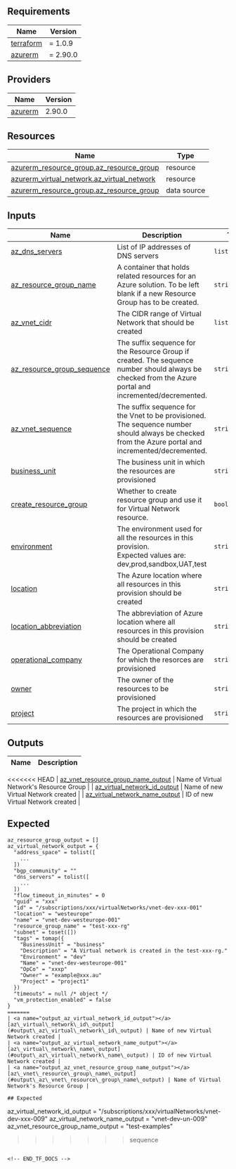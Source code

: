<!-- BEGIN_TF_DOCS -->
## Requirements

| Name | Version |
|------|---------|
| <a name="requirement_terraform"></a> [terraform](#requirement\_terraform) | = 1.0.9 |
| <a name="requirement_azurerm"></a> [azurerm](#requirement\_azurerm) | = 2.90.0 |

## Providers

| Name | Version |
|------|---------|
| <a name="provider_azurerm"></a> [azurerm](#provider\_azurerm) | 2.90.0 |


## Resources

| Name | Type |
|------|------|
| [azurerm_resource_group.az_resource_group](https://registry.terraform.io/providers/hashicorp/azurerm/latest/docs/resources/resource_group) | resource |
| [azurerm_virtual_network.az_virtual_network](https://registry.terraform.io/providers/hashicorp/azurerm/latest/docs/resources/virtual_network) | resource |
| [azurerm_resource_group.az_resource_group](https://registry.terraform.io/providers/hashicorp/azurerm/latest/docs/data-sources/resource_group) | data source |

## Inputs

| Name | Description | Type | Default | Required |
|------|-------------|------|---------|:--------:|
| <a name="input_az_dns_servers"></a> [az\_dns\_servers](#input\_az\_dns\_servers) | List of IP addresses of DNS servers | `list(string)` | n/a | yes |
| <a name="input_az_resource_group_name"></a> [az\_resource\_group\_name](#input\_az\_resource\_group\_name) | A container that holds related resources for an Azure solution. To be left blank if a new Resource Group has to be created. | `string` | n/a | yes |
| <a name="input_az_vnet_cidr"></a> [az\_vnet\_cidr](#input\_az\_vnet\_cidr) | The CIDR range of Virtual Network that should be created | `list(string)` | n/a | yes |
| <a name="input_az_resource_group_sequence"></a> [az\_resource\_group\_sequence](#input\_az\_resource\_group\_sequence) | The suffix sequence for the Resource Group if created. The sequence number should always be checked from the Azure portal and incremented/decremented. | `string` | "" | no |
| <a name="input_az_vnet_sequence"></a> [az\_vnet\_sequence](#input\_az\_vnet\_sequence) | The suffix sequence for the Vnet to be provisioned. The sequence number should always be checked from the Azure portal and incremented/decremented. | `string` | n/a | yes |
| <a name="input_business_unit"></a> [business\_unit](#input\_business\_unit) | The business unit in which the resources are provisioned | `string` | n/a | yes |
| <a name="input_create_resource_group"></a> [create\_resource\_group](#input\_create\_resource\_group) | Whether to create resource group and use it for Virtual Network resource. | `bool` | `false` | no |
| <a name="input_environment"></a> [environment](#input\_environment) | The environment used for all the resources in this provision.<br>Expected values are: dev,prod,sandbox,UAT,test | `string` | n/a | yes |
| <a name="input_location"></a> [location](#input\_location) | The Azure location where all resources in this provision should be created | `string` | n/a | yes |
| <a name="input_location_abbreviation"></a> [location\_abbreviation](#input\_location\_abbreviation) | The abbreviation of Azure location where all resources in this provision should be created | `string` | n/a | yes |
| <a name="input_operational_company"></a> [operational\_company](#input\_operational\_company) | The Operational Company for which the resorces are provisioned | `string` | n/a | yes |
| <a name="input_owner"></a> [owner](#input\_owner) | The owner of the resources to be provisioned | `string` | n/a | yes |
| <a name="input_project"></a> [project](#input\_project) | The project in which the resources are provisioned | `string` | n/a | yes |

## Outputs

| Name | Description |
|------|-------------|
<<<<<<< HEAD
| <a name="output_az_vnet_resource_group_name_output"></a> [az_vnet_resource_group_name_output](#output\_az\_new\_resource\_group\_name\_output) | Name of Virtual Network's Resource Group |
| <a name="output_az_virtual_network_id_output"></a> [az\_virtual\_network\_id\_output](#output\_az\_virtual\_network\_id\_output) | Name of new Virtual Network created |
| <a name="output_az_virtual_network_name_output"></a> [az\_virtual\_network\_name\_output](#output\_az\_virtual\_network\_name\_output) | ID of new Virtual Network created |

## Expected
```
az_resource_group_output = []
az_virtual_network_output = {
  "address_space" = tolist([
    ...
  ])
  "bgp_community" = ""
  "dns_servers" = tolist([
    ...
  ])
  "flow_timeout_in_minutes" = 0
  "guid" = "xxx"
  "id" = "/subscriptions/xxx/virtualNetworks/vnet-dev-xxx-001"
  "location" = "westeurope"
  "name" = "vnet-dev-westeurope-001"
  "resource_group_name" = "test-xxx-rg"
  "subnet" = toset([])
  "tags" = tomap({
    "BusinessUnit" = "business"
    "Description" = "A Virtual network is created in the test-xxx-rg."
    "Environment" = "dev"
    "Name" = "vnet-dev-westeurope-001"
    "OpCo" = "xxxp"
    "Owner" = "example@xxx.au"
    "Project" = "project1"
  })
  "timeouts" = null /* object */
  "vm_protection_enabled" = false
}
=======
| <a name="output_az_virtual_network_id_output"></a> [az\_virtual\_network\_id\_output](#output\_az\_virtual\_network\_id\_output) | Name of new Virtual Network created |
| <a name="output_az_virtual_network_name_output"></a> [az\_virtual\_network\_name\_output](#output\_az\_virtual\_network\_name\_output) | ID of new Virtual Network created |
| <a name="output_az_vnet_resource_group_name_output"></a> [az\_vnet\_resource\_group\_name\_output](#output\_az\_vnet\_resource\_group\_name\_output) | Name of Virtual Network's Resource Group |

## Expected
```
az_virtual_network_id_output       = "/subscriptions/xxx/virtualNetworks/vnet-dev-xxx-009"
az_virtual_network_name_output     = "vnet-dev-un-009"
az_vnet_resource_group_name_output = "test-examples"
>>>>>>> sequence

```

<!-- END_TF_DOCS -->
